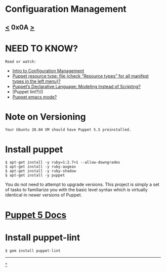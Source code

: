 # Configuaration Management
[<](https://github.com/TheeKingZa/alx-system_engineering-devops/tree/master/0x09-web_infrastructure_design/README.md)  0x0A [>](https://github.com/TheeKingZa/alx-system_engineering-devops/tree/master/attack_is_the_best_defense)
---

# NEED TO KNOW?
    Read or watch:
* [Intro to Configuration Management]()
* [Puppet resource type: file (check “Resource types” for all manifest types in the left menu)?]()
* [Puppet’s Declarative Language: Modeling Instead of Scripting?]()
* [Puppet lint?}()
* [Puppet emacs mode?]()

# Note on Versioning
    Your Ubuntu 20.04 VM should have Puppet 5.5 preinstalled.

# Install puppet
    $ apt-get install -y ruby=1:2.7+1 --allow-downgrades
    $ apt-get install -y ruby-augeas
    $ apt-get install -y ruby-shadow
    $ apt-get install -y puppet
You do not need to attempt to upgrade versions. This project is simply a set of tasks to familiarize you with the basic level syntax which is virtually identical in newer versions of Puppet.

# [Puppet 5 Docs](https://www.puppet.com/docs/puppet/5.5/puppet_index.html)

# Install puppet-lint
    $ gem install puppet-lint
---


[^](#configuaration-management)
